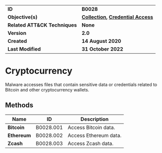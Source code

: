 <table>
<tr>
<td><b>ID</b></td>
<td><b>B0028</b></td>
</tr>
<tr>
<td><b>Objective(s)</b></td>
<td><b><a href="../collection">Collection</a>, <a href="../credential-access">Credential Access</a></b></td>
</tr>
<tr>
<td><b>Related ATT&CK Techniques</b></td>
<td><b>None</b></td>
</tr>
<tr>
<td><b>Version</b></td>
<td><b>2.0</b></td>
</tr>
<tr>
<td><b>Created</b></td>
<td><b>14 August 2020</b></td>
</tr>
<tr>
<td><b>Last Modified</b></td>
<td><b>31 October 2022</b></td>
</tr>
</table>


Cryptocurrency
==============
Malware accesses files that contain sensitive data or credentials related to Bitcoin and other cryptocurrency wallets.

Methods
-------
|Name|ID|Description|
|---|---|---|
|**Bitcoin**|B0028.001|Access Bitcoin data.|
|**Ethereum**|B0028.002|Access Ethereum data.|
|**Zcash**|B0028.003|Access Zcash data.|
